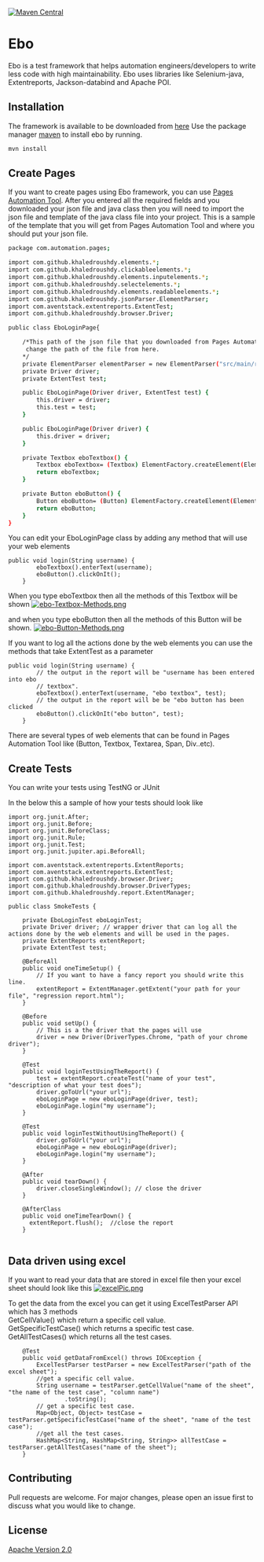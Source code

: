 [![Maven Central](https://maven-badges.herokuapp.com/maven-central/com.github.khaledroushdy/ebo/badge.svg)](https://maven-badges.herokuapp.com/maven-central/com.github.khaledroushdy/ebo)

# Ebo

Ebo is a test framework that helps automation engineers/developers to write less code with high maintainability. Ebo uses libraries like Selenium-java, Extentreports, Jackson-databind and Apache POI.

## Installation

The framework is available to be downloaded from [here](https://search.maven.org/artifact/com.github.khaledroushdy/ebo/1.1/jar)
Use the package manager [maven](https://maven.apache.org/download.cgi) to install ebo by running.

```bash
mvn install
```

## Create Pages
If you want to create pages using Ebo framework, you can use [Pages Automation Tool](http://spooky-root.surge.sh/). After you entered all the required fields and you downloaded your json file and java class then you will need to import the json file and template of the java class file into your project.
This is a sample of the template that you will get from Pages Automation Tool and where you should put your json file.

```bash
package com.automation.pages;

import com.github.khaledroushdy.elements.*;
import com.github.khaledroushdy.clickableelements.*;
import com.github.khaledroushdy.elements.inputelements.*;
import com.github.khaledroushdy.selectelements.*;
import com.github.khaledroushdy.elements.readableelements.*;
import com.github.khaledroushdy.jsonParser.ElementParser;
import com.aventstack.extentreports.ExtentTest;
import com.github.khaledroushdy.browser.Driver;

public class EboLoginPage{

	/*This path of the json file that you downloaded from Pages Automation tool, you can either create this path in your project or 
	 change the path of the file from here.
	*/
	private ElementParser elementParser = new ElementParser("src/main/resources/objectRepository/EboLoginPage.json");
	private Driver driver;
	private ExtentTest test;

	public EboLoginPage(Driver driver, ExtentTest test) {
		this.driver = driver;
		this.test = test;
	}

	public EboLoginPage(Driver driver) {
		this.driver = driver;
	}

	private Textbox eboTextbox() {
		Textbox eboTextbox= (Textbox) ElementFactory.createElement(ElementTypes.TEXTBOX,elementParser, driver,"eboTextbox");
		return eboTextbox;
	}

	private Button eboButton() {
		Button eboButton= (Button) ElementFactory.createElement(ElementTypes.BUTTON,elementParser, driver,"eboButton");
		return eboButton;
	}
}
```

You can edit your EboLoginPage class by adding any method that will use your web elements
```
public void login(String username) {
		eboTextbox().enterText(username);
		eboButton().clickOnIt();
	}
```
When you type eboTextbox then all the methods of this Textbox will be shown
[![ebo-Textbox-Methods.png](https://i.postimg.cc/8Cr1bk1V/ebo-Textbox-Methods.png)](https://postimg.cc/nspbFJjd)

and when you type eboButton then all the methods of this Button will be shown.
[![ebo-Button-Methods.png](https://i.postimg.cc/jjRXH26D/ebo-Button-Methods.png)](https://postimg.cc/k2hK9npC)

If you want to log all the actions done by the web elements you can use the methods that take ExtentTest as a parameter
```
public void login(String username) {
		// the output in the report will be "username has been entered into ebo
		// textbox".
		eboTextbox().enterText(username, "ebo textbox", test);
		// the output in the report will be be "ebo button has been clicked
		eboButton().clickOnIt("ebo button", test);
	}

 ``` 

There are several types of web elements that can be found in Pages Automation Tool like (Button, Textbox, Textarea, Span, Div..etc).

## Create Tests
You can write your tests using TestNG or JUnit

In the below this a sample of how your tests should look like
```
import org.junit.After;
import org.junit.Before;
import org.junit.BeforeClass;
import org.junit.Rule;
import org.junit.Test;
import org.junit.jupiter.api.BeforeAll;

import com.aventstack.extentreports.ExtentReports;
import com.aventstack.extentreports.ExtentTest;
import com.github.khaledroushdy.browser.Driver;
import com.github.khaledroushdy.browser.DriverTypes;
import com.github.khaledroushdy.report.ExtentManager;

public class SmokeTests {

	private EboLoginTest eboLoginTest;
	private Driver driver; // wrapper driver that can log all the actions done by the web elements and will be used in the pages.
	private ExtentReports extentReport;
	private ExtentTest test;

	@BeforeAll
	public void oneTimeSetup() {
		// If you want to have a fancy report you should write this line.
		extentReport = ExtentManager.getExtent("your path for your file", "regression report.html");
	}

	@Before
	public void setUp() {
		// This is a the driver that the pages will use
		driver = new Driver(DriverTypes.Chrome, "path of your chrome driver");
	}

	@Test
	public void loginTestUsingTheReport() {
		test = extentReport.createTest("name of your test", "description of what your test does");
		driver.goToUrl("your url");
		eboLoginPage = new eboLoginPage(driver, test);
		eboLoginPage.login("my username");
	}

	@Test
	public void loginTestWithoutUsingTheReport() {
		driver.goToUrl("your url");
		eboLoginPage = new eboLoginPage(driver);
		eboLoginPage.login("my username");
	}

	@After
	public void tearDown() {
		driver.closeSingleWindow(); // close the driver
	}

	@AfterClass
	public void oneTimeTearDown() {
	  extentReport.flush();  //close the report
	}
  
```
## Data driven using excel
If you want to read your data that are stored in excel file then your excel sheet should look like this
[![excelPic.png](https://i.postimg.cc/L4NZs4Py/excelPic.png)](https://postimg.cc/Wtq4WvXr)

To get the data from the excel you can get it using ExcelTestParser API which has 3 methods  <br />
GetCellValue() which return a specific cell value.  <br />
GetSpecificTestCase() which returns a specific test case.  <br />
GetAllTestCases() which returns all the test cases.  <br />
```
	@Test
	public void getDataFromExcel() throws IOException {
		ExcelTestParser testParser = new ExcelTestParser("path of the excel sheet");
		//get a specific cell value.
		String username = testParser.getCellValue("name of the sheet", "the name of the test case", "column name")
				.toString();
		// get a specific test case.
		Map<Object, Object> testCase = testParser.getSpecificTestCase("name of the sheet", "name of the test case");
		//get all the test cases.
		HashMap<String, HashMap<String, String>> allTestCase = testParser.getAllTestCases("name of the sheet"); 
	}
```

## Contributing
Pull requests are welcome. For major changes, please open an issue first to discuss what you would like to change.

## License
[Apache Version 2.0](https://www.apache.org/licenses/LICENSE-2.0) 
